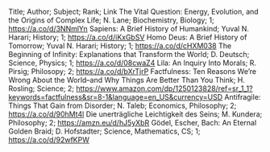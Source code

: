 Title; Author; Subject; Rank; Link
The Vital Question: Energy, Evolution, and the Origins of Complex Life; N. Lane; Biochemistry, Biology; 1; https://a.co/d/3NNmlYn
Sapiens: A Brief History of Humankind; Yuval N. Harari; History; 1; https://a.co/d/iKxGbSV
Homo Deus: A Brief History of Tomorrow; Yuval N. Harari; History; 1; https://a.co/d/cHXM038
The Beginning of Infinity: Explanations that Transform the World; D. Deutsch; Science, Physics; 1; https://a.co/d/08cwaZ4
Lila: An Inquiry Into Morals; R. Pirsig; Philosopy; 2; https://a.co/d/bXrTjrP
Factfulness: Ten Reasons We’re Wrong About the World–and Why Things Are Better Than You Think; H. Rosling; Science; 2; https://www.amazon.com/dp/1250123828/ref=sr_1_1?keywords=factfulness&sr=8-1&language=en_US&currency=USD
Antifragile: Things That Gain from Disorder; N. Taleb; Economics, Philosophy; 2; https://a.co/d/90hMt4l
Die unerträgliche Leichtigkeit des Seins; M. Kundera; Philosophy; 2; https://amzn.eu/d/hJ5yXbR
Gödel, Escher, Bach: An Eternal Golden Braid; D. Hofstadter; Science, Mathematics, CS; 1; https://a.co/d/92wfKPW
